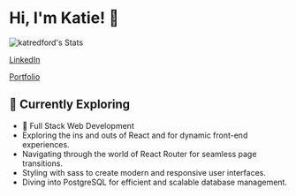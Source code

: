 # Hi, I'm Katie! 👋
![katredford's Stats](https://github-readme-stats.vercel.app/api?username=<username>&theme=vue-dark&show_icons=true&hide_border=true&count_private=true)

[LinkedIn](https://www.linkedin.com/in/katieredf0rd)  

[Portfolio](https://katredford.github.io/redford-portfolio/)


## 🌱 Currently Exploring

  - 🚀 Full Stack Web Development
  - Exploring the ins and outs of React and for dynamic front-end experiences.
  - Navigating through the world of React Router for seamless page transitions.
  - Styling with sass to create modern and responsive user interfaces.
  - Diving into PostgreSQL for efficient and scalable database management.


<!--
**katredford/katredford** is a ✨ _special_ ✨ repository because its `README.md` (this file) appears on your GitHub profile.
 ## 🏆 Achievements

- 🌟 Completed Hacktoberfest 2023 - Contributed to open source projects and celebrated the spirit of collaboration.


## 📬 Get in Touch

- Connect with me on [Twitter](https://twitter.com/introvertedbot)
- Read more of my articles on [theenthusiast.dev](https://theenthusiast.dev)

Here are some ideas to get you started:

- 🔭 I’m currently working on ...
- 🌱 I’m currently learning ...
- 👯 I’m looking to collaborate on ...
- 🤔 I’m looking for help with ...
- 💬 Ask me about ...
- 📫 How to reach me: ...
- 😄 Pronouns: ...
- ⚡ Fun fact: ...
-->
